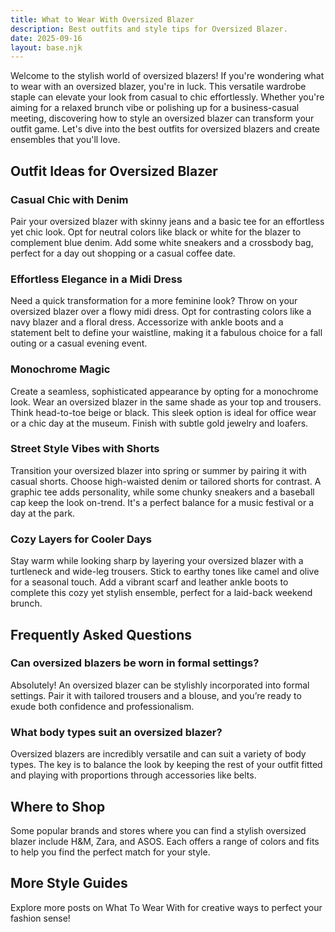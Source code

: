 ```yaml
---  
title: What to Wear With Oversized Blazer  
description: Best outfits and style tips for Oversized Blazer.  
date: 2025-09-16  
layout: base.njk  
---
```


Welcome to the stylish world of oversized blazers! If you're wondering what to wear with an oversized blazer, you're in luck. This versatile wardrobe staple can elevate your look from casual to chic effortlessly. Whether you're aiming for a relaxed brunch vibe or polishing up for a business-casual meeting, discovering how to style an oversized blazer can transform your outfit game. Let's dive into the best outfits for oversized blazers and create ensembles that you'll love.

## Outfit Ideas for Oversized Blazer

### Casual Chic with Denim  
Pair your oversized blazer with skinny jeans and a basic tee for an effortless yet chic look. Opt for neutral colors like black or white for the blazer to complement blue denim. Add some white sneakers and a crossbody bag, perfect for a day out shopping or a casual coffee date.

### Effortless Elegance in a Midi Dress  
Need a quick transformation for a more feminine look? Throw on your oversized blazer over a flowy midi dress. Opt for contrasting colors like a navy blazer and a floral dress. Accessorize with ankle boots and a statement belt to define your waistline, making it a fabulous choice for a fall outing or a casual evening event.

### Monochrome Magic  
Create a seamless, sophisticated appearance by opting for a monochrome look. Wear an oversized blazer in the same shade as your top and trousers. Think head-to-toe beige or black. This sleek option is ideal for office wear or a chic day at the museum. Finish with subtle gold jewelry and loafers.

### Street Style Vibes with Shorts  
Transition your oversized blazer into spring or summer by pairing it with casual shorts. Choose high-waisted denim or tailored shorts for contrast. A graphic tee adds personality, while some chunky sneakers and a baseball cap keep the look on-trend. It's a perfect balance for a music festival or a day at the park.

### Cozy Layers for Cooler Days  
Stay warm while looking sharp by layering your oversized blazer with a turtleneck and wide-leg trousers. Stick to earthy tones like camel and olive for a seasonal touch. Add a vibrant scarf and leather ankle boots to complete this cozy yet stylish ensemble, perfect for a laid-back weekend brunch.

## Frequently Asked Questions

### Can oversized blazers be worn in formal settings?  
Absolutely! An oversized blazer can be stylishly incorporated into formal settings. Pair it with tailored trousers and a blouse, and you’re ready to exude both confidence and professionalism.

### What body types suit an oversized blazer?  
Oversized blazers are incredibly versatile and can suit a variety of body types. The key is to balance the look by keeping the rest of your outfit fitted and playing with proportions through accessories like belts.

## Where to Shop

Some popular brands and stores where you can find a stylish oversized blazer include H&M, Zara, and ASOS. Each offers a range of colors and fits to help you find the perfect match for your style.

## More Style Guides

Explore more posts on What To Wear With for creative ways to perfect your fashion sense!